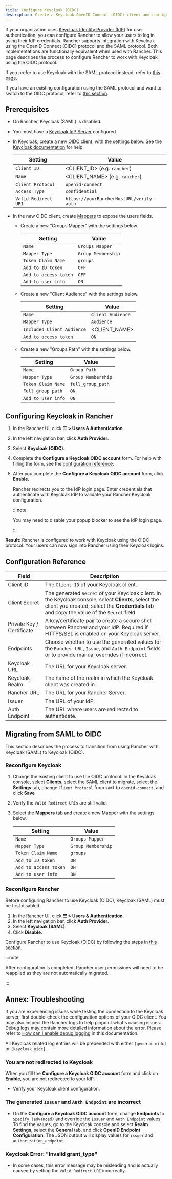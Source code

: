 ```yaml
---
title: Configure Keycloak (OIDC)
description: Create a Keycloak OpenID Connect (OIDC) client and configure Rancher to work with Keycloak. By the end your users will be able to sign into Rancher using their Keycloak logins
---
```


<head> 
  <link rel="canonical" href="https://ranchermanager.docs.rancher.com/how-to-guides/new-user-guides/authentication-permissions-and-global-configuration/authentication-config/configure-keycloak-oidc"/>
</head>

If your organization uses [Keycloak Identity Provider (IdP)](https://www.keycloak.org) for user authentication, you can configure Rancher to allow your users to log in using their IdP credentials. Rancher supports integration with Keycloak using the OpenID Connect (OIDC) protocol and the SAML protocol. Both implementations are functionally equivalent when used with Rancher. This page describes the process to configure Rancher to work with Keycloak using the OIDC protocol.

If you prefer to use Keycloak with the SAML protocol instead, refer to [this page](../../../../docs/how-to-guides/new-user-guides/authentication-permissions-and-global-configuration/authentication-config/configure-keycloak-saml.md).

If you have an existing configuration using the SAML protocol and want to switch to the OIDC protocol, refer to [this section](#migrating-from-saml-to-oidc).

## Prerequisites

- On Rancher, Keycloak (SAML) is disabled.
- You must have a [Keycloak IdP Server](https://www.keycloak.org/guides#getting-started) configured.
- In Keycloak, create a [new OIDC client](https://www.keycloak.org/docs/latest/server_admin/#oidc-clients), with the settings below. See the [Keycloak documentation](https://www.keycloak.org/docs/latest/server_admin/#oidc-clients) for help.

     Setting | Value
     ------------|------------
     `Client ID` | &lt;CLIENT_ID> (e.g. `rancher`)
     `Name` | &lt;CLIENT_NAME> (e.g. `rancher`)
     `Client Protocol` | `openid-connect`
     `Access Type` | `confidential`
     `Valid Redirect URI` | `https://yourRancherHostURL/verify-auth`

- In the new OIDC client, create [Mappers](https://www.keycloak.org/docs/latest/server_admin/#_protocol-mappers) to expose the users fields.
  - Create a new "Groups Mapper" with the settings below.

    Setting | Value
    ------------|------------
    `Name` | `Groups Mapper`
    `Mapper Type` | `Group Membership`
    `Token Claim Name` | `groups`
    `Add to ID token` | `OFF`
    `Add to access token` | `OFF`
    `Add to user info` | `ON`

  - Create a new "Client Audience" with the settings below.

    Setting | Value
    ------------|------------
    `Name` | `Client Audience`
    `Mapper Type` | `Audience`
    `Included Client Audience` | &lt;CLIENT_NAME>
    `Add to access token` | `ON`

  - Create a new "Groups Path" with the settings below.

    Setting | Value
    ------------|------------
    `Name` | `Group Path`
    `Mapper Type` | `Group Membership`
    `Token Claim Name` | `full_group_path`
    `Full group path` | `ON`
    `Add to user info` | `ON`

## Configuring Keycloak in Rancher

1. In the Rancher UI, click **☰ > Users & Authentication**.
1. In the left navigation bar, click **Auth Provider**.
1. Select **Keycloak (OIDC)**.
1. Complete the **Configure a Keycloak OIDC account** form. For help with filling the form, see the [configuration reference](#configuration-reference).
1. After you complete the **Configure a Keycloak OIDC account** form, click **Enable**.

    Rancher redirects you to the IdP login page. Enter credentials that authenticate with Keycloak IdP to validate your Rancher Keycloak configuration.

    :::note

    You may need to disable your popup blocker to see the IdP login page.

    :::

**Result:** Rancher is configured to work with Keycloak using the OIDC protocol. Your users can now sign into Rancher using their Keycloak logins.

## Configuration Reference

| Field                     | Description                                                                                                                                              |
| ------------------------- | -------------------------------------------------------------------------------------------------------------------------------------------------------- |
| Client ID                 | The `Client ID` of your Keycloak client.                                                                                                                 |
| Client Secret             | The generated `Secret` of your Keycloak client. In the Keycloak console, select **Clients**, select the client you created, select the **Credentials** tab and copy the value of the `Secret` field. |
| Private Key / Certificate | A key/certificate pair to create a secure shell between Rancher and your IdP. Required if HTTPS/SSL is enabled on your Keycloak server.                  |
| Endpoints                 | Choose whether to use the generated values for the `Rancher URL`, `Issue`, and `Auth Endpoint` fields or to provide manual overrides if incorrect.       |
| Keycloak URL              | The URL for your Keycloak server.                                                                                                                        |
| Keycloak Realm            | The name of the realm in which the Keycloak client was created in.                                                                                       |
| Rancher URL               | The URL for your Rancher Server.                                                                                                                         |
| Issuer                    | The URL of your IdP. |
| Auth Endpoint             | The URL where users are redirected to authenticate. |

## Migrating from SAML to OIDC

This section describes the process to transition from using Rancher with Keycloak (SAML) to Keycloak (OIDC).

### Reconfigure Keycloak

1. Change the existing client to use the OIDC protocol. In the Keycloak console, select **Clients**, select the SAML client to migrate, select the **Settings** tab, change `Client Protocol` from `saml` to `openid-connect`, and click **Save**

1. Verify the `Valid Redirect URIs` are still valid.

1. Select the **Mappers** tab and create a new Mapper with the settings below.

    Setting | Value
    ------------|------------
    `Name` | `Groups Mapper`
    `Mapper Type` | `Group Membership`
    `Token Claim Name` | `groups`
    `Add to ID token` | `ON`
    `Add to access token` | `ON`
    `Add to user info` | `ON`

### Reconfigure Rancher

Before configuring Rancher to use Keycloak (OIDC), Keycloak (SAML) must be first disabled.

1. In the Rancher UI, click **☰ > Users & Authentication**.
1. In the left navigation bar, click **Auth Provider**.
1. Select **Keycloak (SAML)**.
1. Click **Disable**.

Configure Rancher to use Keycloak (OIDC) by following the steps in [this section](#configuring-keycloak-in-rancher).

:::note

After configuration is completed, Rancher user permissions will need to be reapplied as they are not automatically migrated.

:::

## Annex: Troubleshooting

If you are experiencing issues while testing the connection to the Keycloak server, first double-check the configuration options of your OIDC client. You may also inspect the Rancher logs to help pinpoint what's causing issues. Debug logs may contain more detailed information about the error. Please refer to [How can I enable debug logging](../../../../docs/faq/technical-items.md#how-can-i-enable-debug-logging) in this documentation.

All Keycloak related log entries will be prepended with either `[generic oidc]` or `[keycloak oidc]`.

### You are not redirected to Keycloak

When you fill the **Configure a Keycloak OIDC account** form and click on **Enable**, you are not redirected to your IdP.

  * Verify your Keycloak client configuration.

### The generated `Issuer` and `Auth Endpoint` are incorrect

  * On the **Configure a Keycloak OIDC account** form, change **Endpoints** to `Specify (advanced)` and override the `Issuer` and `Auth Endpoint` values. To find the values, go to the Keycloak console and select **Realm Settings**, select the **General** tab, and click **OpenID Endpoint Configuration**. The JSON output will display values for `issuer` and `authorization_endpoint`.

### Keycloak Error: "Invalid grant_type"

  * In some cases, this error message may be misleading and is actually caused by setting the `Valid Redirect URI` incorrectly.
